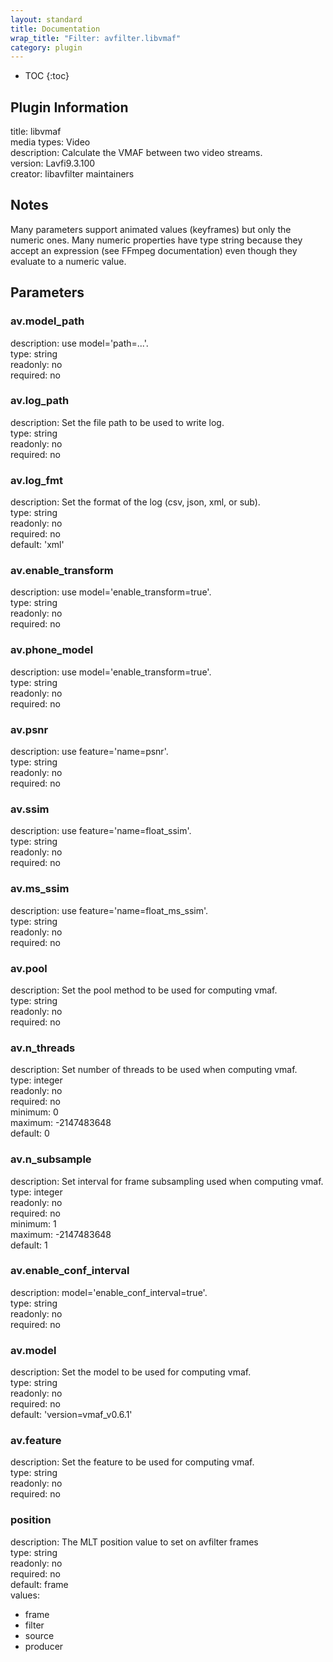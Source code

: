 ```yaml
---
layout: standard
title: Documentation
wrap_title: "Filter: avfilter.libvmaf"
category: plugin
---
```

* TOC
{:toc}

## Plugin Information

title: libvmaf  
media types:
Video  
description: Calculate the VMAF between two video streams.  
version: Lavfi9.3.100  
creator: libavfilter maintainers  

## Notes

Many parameters support animated values (keyframes) but only the numeric ones. Many numeric properties have type string because they accept an expression (see FFmpeg documentation) even though they evaluate to a numeric value.

## Parameters

### av.model_path

  
description:
use model=&#39;path=...&#39;.  
type: string  
readonly: no  
required: no  

### av.log_path

  
description:
Set the file path to be used to write log.  
type: string  
readonly: no  
required: no  

### av.log_fmt

  
description:
Set the format of the log (csv, json, xml, or sub).  
type: string  
readonly: no  
required: no  
default: 'xml'  

### av.enable_transform

  
description:
use model=&#39;enable_transform=true&#39;.  
type: string  
readonly: no  
required: no  

### av.phone_model

  
description:
use model=&#39;enable_transform=true&#39;.  
type: string  
readonly: no  
required: no  

### av.psnr

  
description:
use feature=&#39;name=psnr&#39;.  
type: string  
readonly: no  
required: no  

### av.ssim

  
description:
use feature=&#39;name=float_ssim&#39;.  
type: string  
readonly: no  
required: no  

### av.ms_ssim

  
description:
use feature=&#39;name=float_ms_ssim&#39;.  
type: string  
readonly: no  
required: no  

### av.pool

  
description:
Set the pool method to be used for computing vmaf.  
type: string  
readonly: no  
required: no  

### av.n_threads

  
description:
Set number of threads to be used when computing vmaf.  
type: integer  
readonly: no  
required: no  
minimum: 0  
maximum: -2147483648  
default: 0  

### av.n_subsample

  
description:
Set interval for frame subsampling used when computing vmaf.  
type: integer  
readonly: no  
required: no  
minimum: 1  
maximum: -2147483648  
default: 1  

### av.enable_conf_interval

  
description:
model=&#39;enable_conf_interval=true&#39;.  
type: string  
readonly: no  
required: no  

### av.model

  
description:
Set the model to be used for computing vmaf.  
type: string  
readonly: no  
required: no  
default: 'version=vmaf_v0.6.1'  

### av.feature

  
description:
Set the feature to be used for computing vmaf.  
type: string  
readonly: no  
required: no  

### position

  
description:
The MLT position value to set on avfilter frames  
type: string  
readonly: no  
required: no  
default: frame  
values:  

* frame
* filter
* source
* producer

